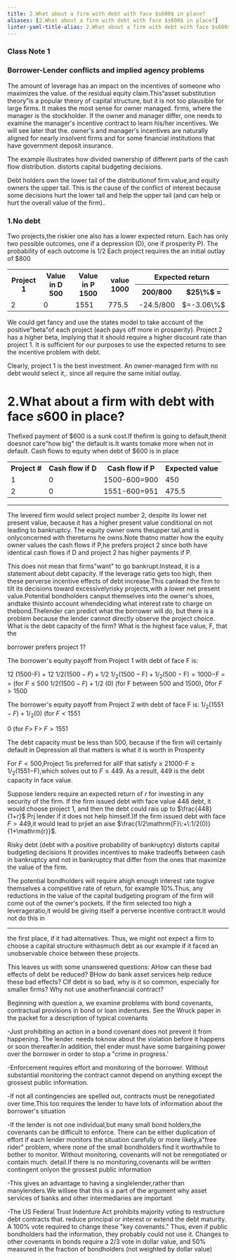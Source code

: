 ```yaml
---
title: 2.What about a firm with debt with face $s600$ in place?
aliases: [2.What about a firm with debt with face $s600$ in place?]
linter-yaml-title-alias: 2.What about a firm with debt with face $s600$ in place?
---
```

### Class Note 1

### Borrower-Lender conflicts and implied agency problems

The amount of leverage has an impact on the incentives of someone who maximizes the value. of the residual equity claim.This“asset substitution theory”is a popular theory of capital structure, but it is not too plausible for large firms. It makes the most sense for owner managed. firms, where the manager is the stockholder. If the owner and manager differ, one needs to examine the manager's incentive contract to learn his/her incentives. We will see later that the. owner's and manager's incentives are naturally aligned for nearly insolvent firms and for some financial institutions that have government deposit insurance.

The example illustrates how divided ownership of different parts of the cash flow distribution. distorts capital budgeting decisions.

Debt holders own the lower tail of the distributionof firm value,and equity owners the upper tail. This is the cause of the conflict of interest because some decisions hurt the lower tail and help the upper tail (and can help or hurt the overall value of the firm)..

### 1.No debt

Two projects,the riskier one also has a lower expected return. Each has only two possible outcomes, one if a depression (D), one if prosperity P). The probability of each outcome is 1/2 Each project requires the an initial outlay of $\$800$

<table>
	<tbody>
		<tr>
			<th rowspan="2">Project 1</th>
			<th rowspan="2">Value in D 500</th>
			<th rowspan="2">Value in P 1500</th>
			<th rowspan="2">value 1000</th>
			<th colspan="2">Expected return</th>
		</tr>
		<tr>
			<th>200/800</th>
			<th>$25\%$ =</th>
		</tr>
		<tr>
			<td>2</td>
			<td>0</td>
			<td>1551</td>
			<td>775.5</td>
			<td>-24.5/800</td>
			<td>$=-3.06\%$</td>
		</tr>
	</tbody>
</table>

We could get fancy and use the states model to take account of the positive"beta"of each project (each pays off more in prosperity). Project 2 has a higher beta, implying that it should require a higher discount rate than project 1. It is sufficient for our purposes to use the expected returns to see the incentive problem with debt.

Clearly, project 1 is the best investment. An owner-managed firm with no debt would select it,. since all require the same initial outlay.

# 2.What about a firm with debt with face $s600$ in place?

Thefixed payment of $\$600$ is a sunk cost.If thefirm is going to default,thenit doesnot care"how big" the default is.It wants tomake more when not in default. Cash flows to equity when debt of $\$600$ is in place

<table>
	<tbody>
		<tr>
			<th>Project #</th>
			<th>Cash flow if D</th>
			<th>Cash flow if P</th>
			<th>Expected value</th>
		</tr>
		<tr>
			<td>1</td>
			<td>0</td>
			<td>1500-600=900</td>
			<td>450</td>
		</tr>
		<tr>
			<td>2</td>
			<td>0</td>
			<td>1551-600=951</td>
			<td>475.5</td>
		</tr>
	</tbody>
</table>

------------------------------------------------------------------

The levered firm would select project number 2, despite its lower net present value, because it has a higher present value conditional on not leading to bankruptcy. The equity owner owns theupper tail,and is onlyconcerned with thereturns he owns.Note thatno matter how the equity owner values the cash flows if P,he prefers project 2 since both have identical cash flows if D and project 2 has higher payments if P.

This does not mean that firms"want" to go bankrupt.Instead, it is a statement about debt capacity. If the leverage ratio gets too high, then these perverse incentive effects of debt increase.This canlead the firm to tilt its decisions toward excessivelyrisky projects,with a lower net present value.Potential bondholders canput themselves into the owner's shoes, andtake thisinto account whendeciding what interest rate to charge on thebond.Thelender can predict what the borrower will do, but there is a problem because the lender cannot directly observe the project choice. What is the debt capacity of the firm? What is the highest face value, F, that the

borrower prefers project 1?

The borrower's equity payoff from Project 1 with debt of face F is:

12 (1500-F) + 12 $1/2\left(1500-F\right)+1/2$ $1/ _{2}\left (1500- \mathrm{F} \right) + 1/ _{2}\left (500- \mathrm{F} \right) = 1000-$F = = (for $F\leq500$ $1/2\left(1500-F\right)+1/2$ (0) (for F between 500 and 1500), 0for $F>1500$

The borrower's equity payoff from Project 2 with debt of face F is: $1/_{2}(1551-F)+1/_{2}(0)$ (for $F<1551$

0 (for $F>$ F> $F>1551$

The debt capacity must be less than 500, because if the firm will certainly default in Depression all that matters is what it is worth in Prosperity

For $F<500$,Project 1is preferred for allF that satisfy $\geq$ 21000-F$\geq1/_2(1551-$F),which solves out to $F\leq449$. As a result, 449 is the debt capacity in face value.

Suppose lenders require an expected return of $r$ for investing in any security of the firm. If the firm issued debt with face value 448 debt, it would choose project 1, and then the debt could rais up to $\frac{448}{1+r}$ Prj lender if it does not help himself.)If the firm issued debt with face $F>449$,it would lead to prjiet an aise $\frac{1/2\mathrm{F}\:+\:1/2(0)}{1+\mathrm{r}}$.

Risky debt (debt with a positive probability of bankruptcy) distorts capital budgeting decisions It provides incentives to make tradeoffs between cash in bankruptcy and not in bankruptcy that differ from the ones that maximize the value of the firm.

The potential bondholders will require ahigh enough interest rate togive themselves a competitive rate of return, for example $10\%$.Thus, any reductions in the value of the capital budgeting program of the firm will come out of the owner's pockets. If the firm selected too high a leverageratio,it would be giving itself a perverse incentive contract.It would not do this in

------------------------------------------------------------------

the first place, if it had alternatives. Thus, we might not expect a firm to choose a capital structure withasmuch debt as our example if it faced an unobservable choice between these projects.

This leaves us with some unanswered questions: AHow can these bad effects of debt be reduced? BHow do bank asset services help reduce these bad effects? CIf debt is so bad, why is it so common, especially for smaller firms? Why not use anotherfinancial contract?

Beginning with question a, we examine problems with bond covenants, contractual provisions in bond or loan indentures. See the Wruck paper in the packet for a description of typical covenants

-Just prohibiting an action in a bond covenant does not prevent it from happening. The lender. needs toknow about the violation before it happens or soon thereafter.In addition, thel ender must have some bargaining power over the borrower in order to stop a "crime in progress.'

-Enforcement requires effort and monitoring of the borrower. Without substantial monitoring the contract cannot depend on anything except the grossest public information.

-lf not all contingencies are spelled out, contracts must be renegotiated over time.This too requires the lender to have lots of information about the borrower's situation

-lf the lender is not one individual,but many small bond holders,the covenants can be difficult to enforce. There can be either duplication of effort if each lender monitors the situation carefully or more likely,a"free rider" problem, where none of the small bondholders find it worthwhile to bother to monitor. Without monitoring, covenants will not be renegotiated or contain much. detail.If there is no monitoring,covenants will be written contingent onlyon the grossest public information

-This gives an advantage to having a singlelender,rather than manylenders.We willsee that this is a part of the argument why asset services of banks and other intermediaries are important

-The US Federal Trust Indenture Act prohibits majority voting to restructure debt contracts that. reduce principal or interest or extend the debt maturity. A $100\%$ vote required to change these "key covenants." Thus, even if public bondholders had the information, they probably could not use it. Changes to other covenants in bonds require a 2/3 vote in dollar value, and $50\%$ measured in the fraction of bondholders (not weighted by dollar value)